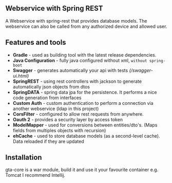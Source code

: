 ## Webservice with Spring REST

A Webservice with spring-rest that provides database models.
The webservice can also be called from any authorized device and allowed user.

## Features and tools

 * **Gradle** - used as building tool with the latest release dependencies.
 * **Java Configuration** - fully java configured without xml, `without spring-boot`
 * **Swagger** - generates automatically your api with tests *(/swagger-ui.html)*
 * **SpringREST** - using rest controllers with jackson to generate automatically json objects from dtos
 * **SpringDATA** - spring data jpa for the persistence. It performs a nice code generation from interfaces
 * **Custom Auth** - custom authentication to perform a connection via another webservice (ldap in this project)
 * **CorsFilter** - configured to allow rest requests from anywhere.
 * **Oauth 2** - provides a security layer by access token
 * **ModelMapper** - used for conversions between entities/dto's. (Maps fields from multiples objects with recursion)
 * **ehCache** - used to store database models (as a second-level cache). Data reloaded if they are updated

## Installation

gta-core is a war module, build it and use it your favourite container e.g. Tomcat
I recommend Intellij.